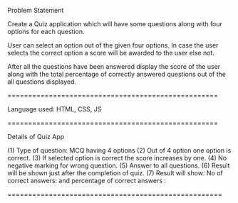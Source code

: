 Problem Statement

Create a Quiz application which will have some questions along with four options for each question.

User can select an option out of the given four options. In case the user selects the correct option  a score will be awarded to the user else not.

After all the questions have been answered display the score of the user along with the total percentage of correctly answered questions out of the all questions displayed.

===================================================

Language used: HTML, CSS, JS

===================================================

Details of Quiz App

(1) Type of question: MCQ having 4 options
(2) Out of 4 option one option is correct.
(3) If selected option is correct the score increases by one.
(4) No negative marking for wrong quextion.
(5) Answer to all questions.
(6) Result will be shown just after the completion of quiz.
(7) Result will show: No of correct answers:  and percentage of correct answers :

====================================================

